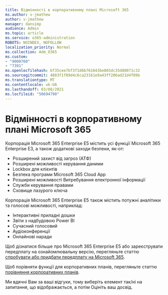 ```yaml
---
title: Відмінності в корпоративному плані Microsoft 365
ms.author: v-jmathew
author: v-jmathew
manager: dansimp
audience: Admin
ms.topic: article
ms.service: o365-administration
ROBOTS: NOINDEX, NOFOLLOW
localization_priority: Normal
ms.collection: Adm_O365
ms.custom:
- "9000760"
- "7391"
ms.openlocfilehash: bf35cee7bf3f1d6b761043be865dc35d80071c32
ms.sourcegitcommit: 4883f1f89d4c6ca23161e9a43ff206ad21d4f09b
ms.translationtype: MT
ms.contentlocale: uk-UA
ms.lasthandoff: 03/08/2021
ms.locfileid: "50694790"
---
```

# <a name="microsoft-365-enterprise-plan-differences"></a>Відмінності в корпоративному плані Microsoft 365

Корпорація Microsoft 365 Enterprise E5 містить усі функції Microsoft 365 Enterprise E3, а також додаткові заходи безпеки, як-от:

- Розширений захист від загроз (АТФ)
- Розширені можливості керування даними
- Lockbox для клієнтів
- Безпека програми Microsoft 365 Cloud App
- Розширені можливості Витребування електронної інформації
- Служби керування правами
- Сховище лазурого ключа

Корпорація Microsoft 365 Enterprise E5 також містить потужні аналітики та голосові можливості, наприклад:

- Інтерактивні приладні дошки
- Звіти з надбудовою Power BI
- Сучасний голосовий
- Аудіоконференції
- Онлайнові наради

Щоб дізнатися більше про Microsoft 365 Enterprise E5 або зареєструвати передплату на ознайомлювальну версію, перегляньте статтю [спробувати або придбати передплату на Microsoft 365](https://go.microsoft.com/fwlink/?linkid=2099673).

Щоб порівняти функції для корпоративних планів, перегляньте статтю [порівняння корпоративних планів](https://go.microsoft.com/fwlink/?linkid=2097200).

Ми вдячні Вам за ваші відгуки, тому виберіть елемент так/ні на запитання, що відображається, а потім Оцініть ваш досвід.
